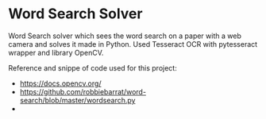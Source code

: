 # Word Search Solver
Word Search solver which sees the word search on a paper with a web camera and solves it made in Python.
Used Tesseract OCR with pytesseract wrapper and library OpenCV.

Reference and snippe of code used for this project:
- https://docs.opencv.org/
- https://github.com/robbiebarrat/word-search/blob/master/wordsearch.py
- 
